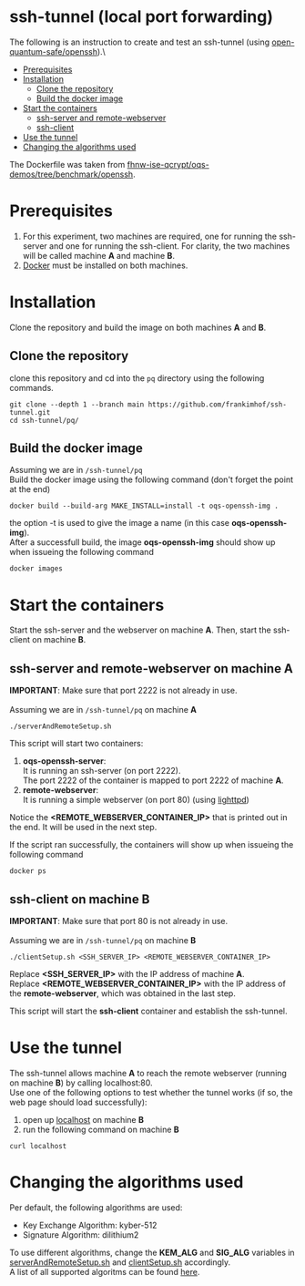 # ssh-tunnel (local port forwarding)
The following is an instruction to create and test an ssh-tunnel (using [open-quantum-safe/openssh](https://github.com/open-quantum-safe/openssh)).\

- [Prerequisites](#prerequisites)
- [Installation](#installation)
  * [Clone the repository](#clone-the-repository)
  * [Build the docker image](#build-the-docker-image)
- [Start the containers](#start-the-containers)
  * [ssh-server and remote-webserver](#ssh-server-and-remote-webserver-on-machine-a)
  * [ssh-client](#ssh-client-on-machine-b)
- [Use the tunnel](#use-the-tunnel)
- [Changing the algorithms used](#changing-the-algorithms-used)

The Dockerfile was taken from [fhnw-ise-qcrypt/oqs-demos/tree/benchmark/openssh](https://github.com/fhnw-ise-qcrypt/oqs-demos/tree/main/openssh).

# Prerequisites
1. For this experiment, two machines are required, one for running the ssh-server and one for running the ssh-client. For clarity, the two machines will be called machine **A** and machine **B**.
2. [Docker](https://www.docker.com/) must be installed on both machines.

# Installation
Clone the repository and build the image on both machines **A** and **B**.
## Clone the repository
clone this repository and cd into the `pq` directory using the following commands.
```
git clone --depth 1 --branch main https://github.com/frankimhof/ssh-tunnel.git
cd ssh-tunnel/pq/
```

## Build the docker image
Assuming we are in `/ssh-tunnel/pq`\
Build the docker image using the following command (don't forget the point at the end)
```
docker build --build-arg MAKE_INSTALL=install -t oqs-openssh-img .
```
the option -t is used to give the image a name (in this case **oqs-openssh-img**).\
After a successfull build, the image **oqs-openssh-img** should show up when issueing the following command
```
docker images
```

# Start the containers
Start the ssh-server and the webserver on machine **A**. Then, start the ssh-client on machine **B**.

## ssh-server and remote-webserver on machine A
**IMPORTANT**: Make sure that port 2222 is not already in use.\
\
Assuming we are in `/ssh-tunnel/pq` on machine **A**
```
./serverAndRemoteSetup.sh
```
This script will start two containers:
1. **oqs-openssh-server**:\
It is running an ssh-server (on port 2222).\
The port 2222 of the container is mapped to port 2222 of machine **A**.
2. **remote-webserver**:\
It is running a simple webserver (on port 80) (using [lighttpd](https://www.lighttpd.net/))

Notice the **\<REMOTE\_WEBSERVER\_CONTAINER\_IP\>** that is printed out in the end. It will be used in the next step.

If the script ran successfully, the containers will show up when issueing the following command
```
docker ps
```

## ssh-client on machine B
**IMPORTANT**: Make sure that port 80 is not already in use.\
\
Assuming we are in `/ssh-tunnel/pq` on machine **B**
```
./clientSetup.sh <SSH_SERVER_IP> <REMOTE_WEBSERVER_CONTAINER_IP>
```
Replace **\<SSH\_SERVER\_IP\>** with the IP address of machine **A**.\
Replace **\<REMOTE\_WEBSERVER\_CONTAINER\_IP\>** with the IP address of the **remote-webserver**, which was obtained in the last step.

This script will start the **ssh-client** container and establish the ssh-tunnel.

# Use the tunnel
The ssh-tunnel allows machine **A** to reach the remote webserver (running on machine **B**) by calling localhost:80.\
Use one of the following options to test whether the tunnel works (if so, the web page should load successfully):
1. open up [localhost](http://localhost) on machine **B**
2. run the following command on machine **B**
```
curl localhost
```

# Changing the algorithms used
Per default, the following algorithms are used:
- Key Exchange Algorithm: kyber-512
- Signature Algorithm: dilithium2

To use different algorithms, change the **KEM_ALG** and **SIG_ALG** variables in [serverAndRemoteSetup.sh](/pq/serverAndRemoteSetup.sh) and [clientSetup.sh](/pq/clientSetup.sh) accordingly.\
A list of all supported algoritms can be found [here](https://github.com/open-quantum-safe/openssh#supported-algorithms).
